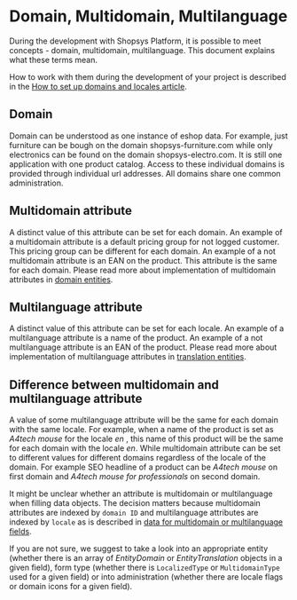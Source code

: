 # Domain, Multidomain, Multilanguage

During the development with Shopsys Platform, it is possible to meet concepts - domain, multidomain, multilanguage.
This document explains what these terms mean.

How to work with them during the development of your project is described in the [How to set up domains and locales article](how-to-set-up-domains-and-locales.md).

## Domain
Domain can be understood as one instance of eshop data.
For example, just furniture can be bough on the domain shopsys-furniture.com while only electronics can be found on the domain shopsys-electro.com.
It is still one application with one product catalog.
Access to these individual domains is provided through individual url addresses.
All domains share one common administration.

## Multidomain attribute
A distinct value of this attribute can be set for each domain.
An example of a multidomain attribute is a default pricing group for not logged customer.
This pricing group can be different for each domain.
An example of a not multidomain attribute is an EAN on the product.
This attribute is the same for each domain.
Please read more about implementation of multidomain attributes in [domain entities](../model/entities.md#domain-entity).

## Multilanguage attribute
A distinct value of this attribute can be set for each locale.
An example of a multilanguage attribute is a name of the product.
An example of a not multilanguage attribute is an EAN of the product.
Please read more about implementation of multilanguage attributes in [translation entities](../model/entities.md#translation-entity).

## Difference between multidomain and multilanguage attribute
A value of some multilanguage attribute will be the same for each domain with the same locale.
For example, when a name of the product is set as *A4tech mouse* for the locale *en* , this name of this product will be the same for each domain with the locale *en*.
While multidomain attribute can be set to different values for different domains regardless of the locale of the domain.
For example SEO headline of a product can be *A4tech mouse* on first domain and *A4tech mouse for professionals* on second domain.

It might be unclear whether an attribute is multidomain or multilanguage when filling data objects.
The decision matters because multidomain attributes are indexed by `domain ID` and multilanguage attributes are indexed by `locale` as is described in [data for multidomain or multilanguage fields](../model/entities.md#data-for-multidomain-or-multilanguage-field).

If you are not sure, we suggest to take a look into an appropriate entity (whether there is an array of *EntityDomain* or *EntityTranslation* objects in a given field), form type (whether there is `LocalizedType` or `MultidomainType` used for a given field) or into administration (whether there are locale flags or domain icons for a given field).

